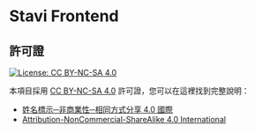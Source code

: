 # Stavi Frontend

## 許可證
[![License: CC BY-NC-SA 4.0](https://img.shields.io/badge/License-CC%20BY--NC--SA%204.0-lightgrey.svg)](https://github.com/st-avi/frontend/blob/main/LICENSE)

本項目採用 [CC BY-NC-SA 4.0](https://github.com/st-avi/frontend/blob/main/LICENSE) 許可證，您可以在這裡找到完整說明：
- [姓名標示─非商業性─相同方式分享 4.0 國際](https://creativecommons.org/licenses/by-nc-sa/4.0/deed.zh-hant)
- [Attribution-NonCommercial-ShareAlike 4.0 International](https://creativecommons.org/licenses/by-nc-sa/4.0/)